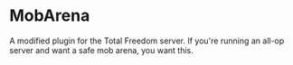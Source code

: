 MobArena
========
A modified plugin for the Total Freedom server.
If you're running an all-op server and want a safe mob arena, you want this.